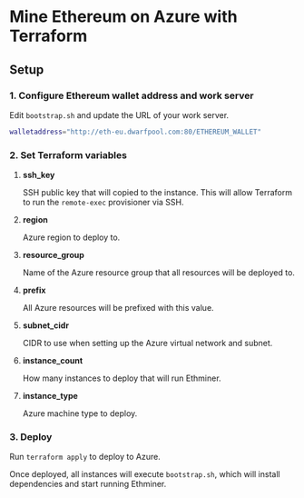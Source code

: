 # Mine Ethereum on Azure with Terraform

## Setup
### 1. Configure Ethereum wallet address and work server
Edit `bootstrap.sh` and update the URL of your work server.

```bash
walletaddress="http://eth-eu.dwarfpool.com:80/ETHEREUM_WALLET"
```

### 2. Set Terraform variables
1. **ssh_key**

   SSH public key that will copied to the instance. This will allow Terraform to run the `remote-exec` provisioner via SSH.
2. **region**

   Azure region to deploy to.
3. **resource_group**

   Name of the Azure resource group that all resources will be deployed to.
3. **prefix**

   All Azure resources will be prefixed with this value.
4. **subnet_cidr**

   CIDR to use when setting up the Azure virtual network and subnet.
5. **instance_count**

   How many instances to deploy that will run Ethminer.
6. **instance_type**

   Azure machine type to deploy.

### 3. Deploy
Run `terraform apply` to deploy to Azure.

Once deployed, all instances will execute `bootstrap.sh`, which will install dependencies and start running Ethminer.